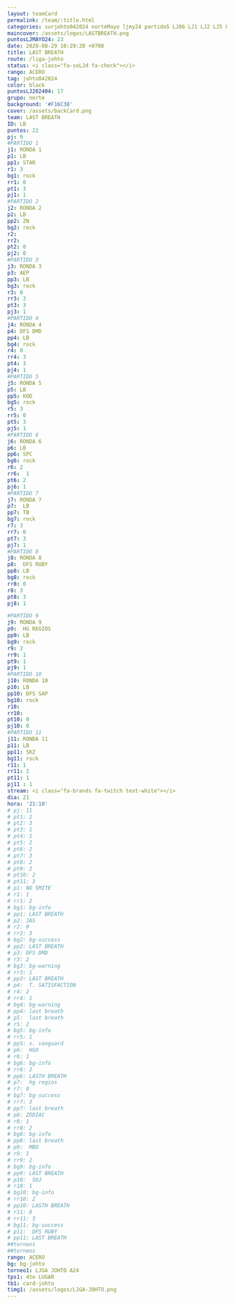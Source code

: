 ```yaml
---
layout: teamCard
permalink: /team/:title.html
categories: surjohto042024 norteMayo ljmy24 partido5 LJ06 LJ1 LJ2 LJ5 LJ6 LJ7 LJ10 LJ11
maincover: /assets/logos/LASTBREATH.png
puntosLJMAYO24: 23
date: 2020-08-29 10:29:20 +0700
title: LAST BREATH
route: /liga-johto
status: <i class="fa-soLJd fa-check"></i>
rango: ACERO
tag: johto042024
color: black
puntosLJ202404: 17
grupo: norte
background: '#F16C38'
cover: /assets/backCard.png
team: LAST BREATH
ID: LB
puntos: 22
pj: 9
#PARTIDO 1
j1: RONDA 1
p1: LB
pp1: STAR
r1: 3
bg1: rock
rr1: 0
pt1: 3
pj1: 1
#PARTIDO 2
j2: RONDA 2
p2: LB
pp2: ZN
bg2: rock
r2: 
rr2: 
pt2: 0
pj2: 0
#PARTIDO 3
j3: RONDA 3
p3: AEP
pp3: LB
bg3: rock
r3: 0
rr3: 3
pt3: 3
pj3: 1
#PARTIDO 4
j4: RONDA 4
p4: DFS DMD
pp4: LB
bg4: rock
r4: 0
rr4: 3
pt4: 3
pj4: 1
#PARTIDO 5
j5: RONDA 5
p5: LB
pp5: KOD
bg5: rock
r5: 3
rr5: 0
pt5: 3
pj5: 1
#PARTIDO 6
j6: RONDA 6
p6: LB
pp6: SPC
bg6: rock
r6: 2
rr6:  1
pt6: 2
pj6: 1
#PARTIDO 7
j7: RONDA 7
p7:  LB
pp7: TB
bg7: rock
r7: 3
rr7: 0
pt7: 3
pj7: 1
#PARTIDO 8
j8: RONDA 8
p8:  DFS RUBY
pp8: LB
bg8: rock
rr8: 0
r8: 3
pt8: 3
pj8: 1

#PARTIDO 9
j9: RONDA 9
p9:  HG REGIOS
pp9: LB
bg9: rock
r9: 2
rr9: 1
pt9: 1
pj9: 1
#PARTIDO 10
j10: RONDA 10
p10: LB
pp10: DFS SAP
bg10: rock
r10: 
rr10:
pt10: 0
pj10: 0
#PARTIDO 11
j11: RONDA 11
p11: LB
pp11: SKZ
bg11: rock
r11: 1
rr11: 2
pt11: 1
pj11 : 1
stream: <i class="fa-brands fa-twitch text-white"></i>
dia: 21
hora: '21:10'
# pj: 11
# pt1: 2
# pt2: 3
# pt3: 1
# pt4: 1
# pt5: 2
# pt6: 2
# pt7: 3
# pt8: 2
# pt9: 2
# pt10: 2
# pt11: 3
# p1: NO SMITE
# r1: 1
# rr1: 2
# bg1: bg-info
# pp1: LAST BREATH
# p2: JAS
# r2: 0
# rr2: 3
# bg2: bg-success
# pp2: LAST BREATH
# p3: DFS DMD
# r3: 2
# bg3: bg-warning
# rr3: 1
# pp3: LAST BREATH
# p4:  T. SATISFACTION
# r4: 2
# rr4: 1
# bg4: bg-warning
# pp4: last breath
# p5:  last breath
# r5: 2
# bg5: bg-info
# rr5: 1
# pp5: s. vanguard
# p6:  HGO
# r6: 1
# bg6: bg-info
# rr6: 2
# pp6: LASTH BREATH
# p7:  hg regios
# r7: 0
# bg7: bg-success
# rr7: 3
# pp7: last breath
# p8: ZODIAC
# r8: 1
# rr8: 2
# bg8: bg-info
# pp8: last breath
# p9:  MBO
# r9: 1
# rr9: 2
# bg9: bg-info
# pp9: LAST BREATH
# p10:  SOJ
# r10: 1
# bg10: bg-info
# rr10: 2
# pp10: LASTH BREATH
# r11: 0
# rr11: 3
# bg11: bg-success
# p11:  DFS RUBY
# pp11: LAST BREATH
##torneos
##torneos
rango: ACERO
bg: bg-johto 
torneo1: LJGA JOHTO A24
tps1: 4to LUGAR
tb1: card-johto
timg1: /assets/logos/LJGA-JOHTO.png
---
```



